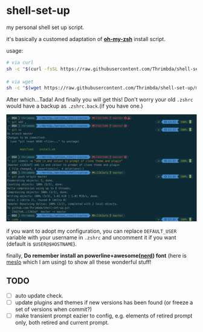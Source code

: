 # shell-set-up

my personal shell set up script.

it's basically a customed adaptation of **[oh-my-zsh](https://ohmyz.sh/)** install script.

usage:

```bash
# via curl
sh -c "$(curl -fsSL https://raw.githubusercontent.com/Thrimbda/shell-set-up/master/install.sh)"

# via wget
sh -c "$(wget https://raw.githubusercontent.com/Thrimbda/shell-set-up/master/install.sh -O -)"
```

After which...Tada! And finally you will get this! Don't worry your old `.zshrc` would have a backup as `.zshrc.back`.(if you have one.)

![screen-shot](https://raw.githubusercontent.com/Thrimbda/shell-set-up/master/screen_shot.png)

if you want to adopt my configuration, you can replace `DEFAULT_USER` variable with your username in `.zshrc` and uncomment it if you want (default is `$USER@$HOSTNAME`).

finally, **Do remember install an powerline+awesome([nerd](https://github.com/ryanoasis/nerd-fonts)) font** (here is [meslo](https://raw.githubusercontent.com/Thrimbda/shell-set-up/master/font/Meslo%20LG%20M%20Regular%20Nerd%20Font%20Complete.otf) which I am using) to show all these wonderful stuff!

## TODO

- [ ] auto update check.
- [ ] update plugins and themes if new versions has been found (or freeze a set of versions when commit?)
- [ ] make transient prompt eazier to config, e.g. elements of retired prompt only, both retired and current prompt.

